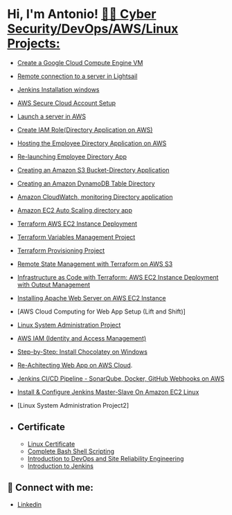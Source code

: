 <h1>Hi, I'm Antonio!  <a href="https://www.linkedin.com/in/antonio-francisco-085948210/?trk=opento_sprofile_topcard/"

<h2>👨‍💻 Cyber Security/DevOps/AWS/Linux Projects:</h2>

- [Create a Google Cloud Compute Engine VM](https://github.com/miltonfran/-Create-a-Google-Cloud-Compute-Engine-VM/blob/main/README.md)
- [Remote connection to a server in Lightsail](https://github.com/miltonfran/Remote-connection-to-a-server-in-Lightsail)
- [Jenkins Installation windows](https://github.com/miltonfran/Install-Jenkins-on-Windows/blob/main/README.md)
- [AWS Secure Cloud Account Setup](https://github.com/miltonfran/-AWS-Secure-Cloud-Account-Setup-/blob/main/README.md)
- [Launch a server in AWS](https://github.com/miltonfran/Launch-a-server-in-AWS/tree/main)
- [Create IAM Role(Directory Application on AWS)](https://github.com/miltonfran/create-the-IAM-role-for-employee-directory-application-/blob/main/README.md)
- [Hosting the Employee Directory Application on AWS](https://github.com/miltonfran/Hosting-the-Employee-Directory-Application-on-AWS/blob/main/README.md)
- [Re-launching Employee Directory App](https://github.com/miltonfran/Demo-Re-launching-Employee-Directory-App/edit/main/README.md)
- [Creating an Amazon S3 Bucket-Directory Application](https://github.com/miltonfran/Creating-an-Amazon-S3-Bucket-Employee-Directory-Application-/blob/main/README.md)
- [Creating an Amazon DynamoDB Table Directory](https://github.com/miltonfran/Creating-an-Amazon-DynamoDB-Table/blob/main/README.md)
- [Amazon CloudWatch, monitoring Directory application](https://github.com/miltonfran/Amazon-CloudWatch-employee-directory-application/blob/main/README.md)
- [Amazon EC2 Auto Scaling,directory app](https://github.com/miltonfran/Amazon-EC2-Auto-Scaling/blob/main/README.md)
- [Terraform AWS EC2 Instance Deployment](https://github.com/miltonfran/Terraform-exercise1/blob/main/README.md)
- [Terraform Variables Management Project](https://github.com/miltonfran/Terraform-Variables-Management-Project1/blob/main/README.md)
- [Terraform Provisioning Project](https://github.com/miltonfran/Terraform-Provisioning-Project/blob/main/README.md)
- [Remote State Management with Terraform on AWS S3](https://github.com/miltonfran/Remote-State-Management-with-Terraform-on-AWS-S3/blob/main/README.md)
- [Infrastructure as Code with Terraform: AWS EC2 Instance Deployment with Output Management](https://github.com/miltonfran/Infrastructure-as-Code-with-Terraform-AWS-EC2-Instance-Deployment-with-Output-Management/blob/main/README.md)
- [Installing Apache Web Server on AWS EC2 Instance](https://github.com/miltonfran/Installing-Apache-Web-Server-on-AWS-EC2-Instance/blob/main/README.md)
- [AWS Cloud Computing for Web App Setup (Lift and Shift)]
- [Linux System Administration Project](https://github.com/miltonfran/Linux-System-Administration-Project/tree/main)
- [AWS IAM (Identity and Access Management)](https://github.com/miltonfran/IAM-Creating-user-and-Groups-/blob/main/README.md)
- [Step-by-Step: Install Chocolatey on Windows](https://github.com/miltonfran/Install-Chocolatey-for-Windows-/blob/main/README.md)
- [Re-Achitecting Web App on AWS Cloud](https://github.com/miltonfran/Refactoring-with-AWS/tree/main).
- [Jenkins CI/CD Pipeline - SonarQube, Docker, GitHub Webhooks on AWS](https://github.com/miltonfran/Jenkins-CI-CD-Pipeline---SonarQube-Docker-GitHub-Webhooks-on-AWS/blob/main/README.md)
- [Install & Configure Jenkins Master-Slave On Amazon EC2 Linux](https://github.com/miltonfran/Install-Configure-Jenkins-Master-Slave-On-Amazon-EC2-Linux-/blob/main/README.md)
 - [Linux System Administration Project2]
- <h2>Certificate</h2>
  
  - [Linux Certificate](https://res.cloudinary.com/dk3bkl3ji/image/upload/v1732926558/2ce3db64-9e75-4a1b-a8d4-d040a0a5f3db_1_izuzbb.png)
  - [Complete Bash Shell Scripting](https://res.cloudinary.com/dk3bkl3ji/image/upload/v1732926457/cce44a89-f79d-4036-b59c-153a16415452_1_ttim78.png)
  - [Introduction to DevOps and Site Reliability Engineering](https://res.cloudinary.com/dk3bkl3ji/image/upload/v1740895560/Screenshot_2025-03-02_010542_t47x0w.png)
  - [Introduction to Jenkins](https://res.cloudinary.com/dk3bkl3ji/image/upload/v1742255815/Screenshot_2025-03-17_195626_pc9bbd.png)
<h2> 🤳 Connect with me:</h2>

- [Linkedin](www.linkedin.com/in/antonio-francisco-085948210)

<!--
**joshmadakor1/joshmadakor1** is a ✨ _special_ ✨ repository because its `README.md` (this file) appears on your GitHub profile.

Here are some ideas to get you started:

- 🔭 I’m currently working on ...
- 🌱 I’m currently learning ...
- 👯 I’m looking to collaborate on ...
- 🤔 I’m looking for help with ...
- 💬 Ask me about ...
- 📫 How to reach me: ...
- 😄 Pronouns: ...
- ⚡ Fun fact: ...
-->
